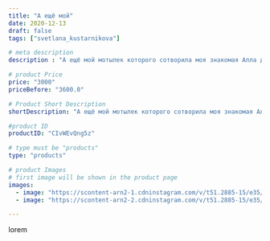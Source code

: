 ```yaml
---
title: "А ещё мой"
date: 2020-12-13
draft: false
tags: ["svetlana_kustarnikova"]

# meta description
description : "А ещё мой мотылек которого сотворила моя знакомая Алла даёт напутственные слова всей гвардии"

# product Price
price: "3000"
priceBefore: "3600.0"

# Product Short Description
shortDescription: "А ещё мой мотылек которого сотворила моя знакомая Алла даёт напутственные слова всей гвардии"

#product ID
productID: "CIvWEvQng5z"

# type must be "products"
type: "products"

# product Images
# first image will be shown in the product page
images:
  - image: "https://scontent-arn2-1.cdninstagram.com/v/t51.2885-15/e35/130890848_438091640912783_6074310714730550003_n.jpg?se=8&tp=1&_nc_ht=scontent-arn2-1.cdninstagram.com&_nc_cat=111&_nc_ohc=B0oGeCyCzSEAX-lk_jl&oh=7093ad0a36a754f063ef1e89c3dbbdca&oe=606BB6F2&ig_cache_key=MjQ2MzI4NDYwMDk2MzQyMTMzMQ%3D%3D.2"
  - image: "https://scontent-arn2-2.cdninstagram.com/v/t51.2885-15/e35/130806356_749227465677084_6550351917206921527_n.jpg?se=7&tp=1&_nc_ht=scontent-arn2-2.cdninstagram.com&_nc_cat=100&_nc_ohc=odSOySx0wPYAX_WfzNI&oh=685ceb64e86015153aa5fc473c4f0115&oe=606BBB74&ig_cache_key=MjQ2MzI4NDYwMDk4MDE5ODg3NA%3D%3D.2"

---
```

lorem
